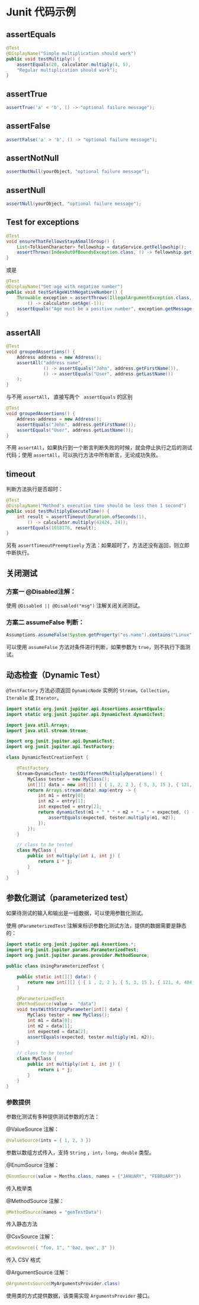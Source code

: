# Junit 代码示例

## assertEquals

```java
@Test  
@DisplayName("Simple multiplication should work")  
public void testMultiply() {  
    assertEquals(20, calculator.multiply(4, 5),  
    "Regular multiplication should work");  
}
```

## assertTrue

```java
assertTrue('a' < 'b', () -> "optional failure message");
```

## assertFalse

```java
assertFalse('a' > 'b', () -> "optional failure message");
```

## assertNotNull

```java
assertNotNull(yourObject, "optional failure message");
```

## assertNull

```java
assertNull(yourObject, "optional failure message");
```

## Test for exceptions

```java
@Test 
void ensureThatFellowsStayASmallGroup() { 
    List<TolkienCharacter> fellowship = dataService.getFellowship(); 
    assertThrows(IndexOutOfBoundsException.class, () -> fellowship.get(20)); 
}
```

或是

```java
@Test  
@DisplayName("Set age with negative number")  
public void testSetAgeWithNegativeNumber() {  
    Throwable exception = assertThrows(IllegalArgumentException.class,  
        () -> calculator.setAge(-1));  
    assertEquals("Age must be a positive number", exception.getMessage());  
}
```



## assertAll

```java
@Test 
void groupedAssertions() { 
    Address address = new Address(); 
    assertAll("address name", 
              () -> assertEquals("John", address.getFirstName()), 
              () -> assertEquals("User", address.getLastName()) 
    ); 
}
```

与不用 `assertAll`， 直接写两个 ` assertEquals` 的区别
```java
@Test 
void groupedAssertions() { 
    Address address = new Address(); 
    assertEquals("John", address.getFirstName());
    assertEquals("User", address.getLastName()); 
}
```

不用 `assertAll`，如果执行到一个断言判断失败的时候，就会停止执行之后的测试代码；使用 `assertAll`，可以执行方法中所有断言，无论成功失败。

## timeout

判断方法执行是否超时：

```java
@Test  
@DisplayName("Method's execution time should be less then 1 second")  
public void testMultiplyExecuteTime() {  
    int result = assertTimeout(Duration.ofSeconds(1), 
        () -> calculator.multiply(42424, 24));  
    assertEquals(1018176, result);  
}
```

另有 `assertTimeoutPreemptively` 方法：如果超时了，方法还没有返回，则立即中断执行。

## 关闭测试

### 方案一 @Disabled注解：

使用 `@Disabled || @Disabled("msg")` 注解关闭关闭测试。

### 方案二 assumeFalse 判断：

```java
Assumptions.assumeFalse(System.getProperty("os.name").contains("Linux"));
```

可以使用 `assumeFalse` 方法对条件进行判断，如果参数为 `true`，则不执行下面测试。

## 动态检查（Dynamic Test）

`@TestFactory` 方法必须返回 `DynamicNode` 实例的 `Stream`，`Collection`，`Iterable` 或 `Iterator`。

```java
import static org.junit.jupiter.api.Assertions.assertEquals;
import static org.junit.jupiter.api.DynamicTest.dynamicTest;

import java.util.Arrays;
import java.util.stream.Stream;

import org.junit.jupiter.api.DynamicTest;
import org.junit.jupiter.api.TestFactory;

class DynamicTestCreationTest {

    @TestFactory
    Stream<DynamicTest> testDifferentMultiplyOperations() {
        MyClass tester = new MyClass();
        int[][] data = new int[][] { { 1, 2, 2 }, { 5, 3, 15 }, { 121, 4, 484 } };
        return Arrays.stream(data).map(entry -> {
            int m1 = entry[0];
            int m2 = entry[1];
            int expected = entry[2];
            return dynamicTest(m1 + " * " + m2 + " = " + expected, () -> {
                assertEquals(expected, tester.multiply(m1, m2));
            });
        });
    }

    // class to be tested
    class MyClass {
        public int multiply(int i, int j) {
            return i * j;
        }
    }
}
```

## 参数化测试（parameterized test）

如果待测试的输入和输出是一组数据，可以使用参数化测试。

使用 `@ParameterizedTest` 注解来标识参数化测试方法，提供的数据需要是静态的：
```java
import static org.junit.jupiter.api.Assertions.*;
import org.junit.jupiter.params.ParameterizedTest;
import org.junit.jupiter.params.provider.MethodSource;

public class UsingParameterizedTest {

    public static int[][] data() {
        return new int[][] { { 1 , 2, 2 }, { 5, 3, 15 }, { 121, 4, 484 } };
    }

    @ParameterizedTest
    @MethodSource(value =  "data")
    void testWithStringParameter(int[] data) {
        MyClass tester = new MyClass();
        int m1 = data[0];
        int m2 = data[1];
        int expected = data[2];
        assertEquals(expected, tester.multiply(m1, m2));
    }

    // class to be tested
    class MyClass {
        public int multiply(int i, int j) {
            return i * j;
        }
    }
}
```

### 参数提供

参数化测试有多种提供测试参数的方法：

@ValueSource 注解：
```java
@ValueSource(ints = { 1, 2, 3 })
```
参数以数组方式传入，支持 `String` ，`int`，`long`，`double` 类型。

@EnumSource 注解：
```java
@EnumSource(value = Months.class, names = {"JANUARY", "FEBRUARY"})
```
传入枚举类

@MethodSource 注解：
```java
@MethodSource(names = "genTestData")
```
传入静态方法

@CsvSource 注解：
```java
@CsvSource({ "foo, 1", "'baz, qux', 3" })
```
传入 CSV 格式

@ArgumentSource 注解：
```java
@ArgumentsSource(MyArgumentsProvider.class)
```
使用类的方式提供数据，该类需实现 `ArgumentsProvider` 接口。

